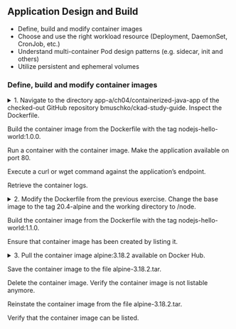 ## Application Design and Build
- Define, build and modify container images
- Choose and use the right workload resource (Deployment, DaemonSet, CronJob, etc.)
- Understand multi-container Pod design patterns (e.g. sidecar, init and others)
- Utilize persistent and ephemeral volumes

### Define, build and modify container images
<details>

<summary>1. Navigate to the directory app-a/ch04/containerized-java-app of the checked-out GitHub repository bmuschko/ckad-study-guide. Inspect the Dockerfile.

Build the container image from the Dockerfile with the tag nodejs-hello-world:1.0.0.

Run a container with the container image. Make the application available on port 80.

Execute a curl or wget command against the application’s endpoint.

Retrieve the container logs.</summary>

### Answer :

run the command: 
```bash 
k run nginx --image=nginx --dry-run=client -o yaml > 1.yaml
```


</details>
<details>

<summary>2. Modify the Dockerfile from the previous exercise. Change the base image to the tag 20.4-alpine and the working directory to /node.

Build the container image from the Dockerfile with the tag nodejs-hello-world:1.1.0.

Ensure that container image has been created by listing it.</summary>

### Answer :

run the command: 
```bash 
k run nginx --image=nginx --dry-run=client -o yaml > 1.yaml
```


</details>

<details>

<summary>3. Pull the container image alpine:3.18.2 available on Docker Hub.

Save the container image to the file alpine-3.18.2.tar.

Delete the container image. Verify the container image is not listable anymore.

Reinstate the container image from the file alpine-3.18.2.tar.

Verify that the container image can be listed.</summary>

### Answer :

run the command: 
```bash 
k run nginx --image=nginx --dry-run=client -o yaml > 1.yaml
```


</details>

